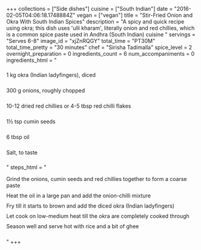+++
collections = ["Side dishes"]
cuisine = ["South Indian"]
date = "2016-02-05T04:06:18.1748884Z"
vegan = ["vegan"]
title = "Stir-Fried Onion and Okra With South Indian Spices"
description = "A spicy and quick recipe using okra; this dish uses 'ulli kharam', literally onion and red chillies, which is a common spice paste used in Andhra (South Indian) cuisine "
servings = "Serves 6-8"
image_id = "xjZnRQGY"
total_time = "PT30M"
total_time_pretty = "30 minutes"
chef = "Sirisha Tadimalla"
spice_level = 2
overnight_preparation = 0
ingredients_count = 6
num_accompaniments = 0
ingredients_html = "<ul style='padding-left: 0; list-style: none;'><li itemprop='recipeIngredient' style='margin: 8px 0px;padding: 8px 0px;'>1 kg okra (Indian ladyfingers), diced</li><li itemprop='recipeIngredient' style='margin: 8px 0px;padding: 8px 0px;'>300 g onions, roughly chopped</li><li itemprop='recipeIngredient' style='margin: 8px 0px;padding: 8px 0px;'>10-12 dried red chillies or 4-5 tbsp red chilli flakes</li><li itemprop='recipeIngredient' style='margin: 8px 0px;padding: 8px 0px;'>1½ tsp cumin seeds</li><li itemprop='recipeIngredient' style='margin: 8px 0px;padding: 8px 0px;'>6 tbsp oil</li><li itemprop='recipeIngredient' style='margin: 8px 0px;padding: 8px 0px;'>Salt, to taste</li></ul>"
steps_html = "<ol style='list-style: none inside; padding-left: 0px;'><li style='padding-bottom: 10px;'><i class='step-track-icon fa fa-square-o'></i><span class='step-text' itemprop='recipeInstructions'>Grind the onions, cumin seeds and red chillies together to form a coarse paste</span></li><li style='padding-bottom: 10px;'><i class='step-track-icon fa fa-square-o'></i><span class='step-text' itemprop='recipeInstructions'>Heat the oil in a large pan and add the onion-chilli mixture</span></li><li style='padding-bottom: 10px;'><i class='step-track-icon fa fa-square-o'></i><span class='step-text' itemprop='recipeInstructions'>Fry till it starts to brown and add the diced okra (Indian ladyfingers)</span></li><li style='padding-bottom: 10px;'><i class='step-track-icon fa fa-square-o'></i><span class='step-text' itemprop='recipeInstructions'>Let cook on low-medium heat till the okra are completely cooked through</span></li><li style='padding-bottom: 10px;'><i class='step-track-icon fa fa-square-o'></i><span class='step-text' itemprop='recipeInstructions'>Season well and serve hot with rice and a bit of ghee</span></li></ol>"
+++
